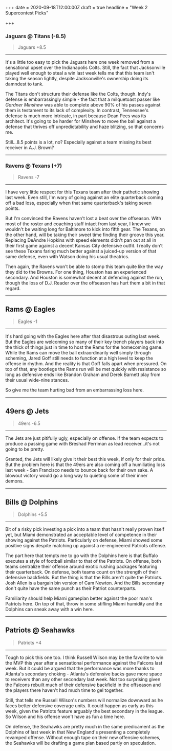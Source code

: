 +++
date = 2020-09-18T12:00:00Z
draft = true
headline = "Week 2 Supercontest Picks"

+++
### Jaguars @ Titans (-8.5)

> Jaguars +8.5

***

It's a little too easy to pick the Jaguars here one week removed from a sensational upset over the Indianapolis Colts. Still, the fact that Jacksonville played well enough to steal a win last week tells me that this team isn't taking the season lightly, despite Jacksonville's ownership doing its damndest to tank.

The Titans don't structure their defense like the Colts, though. Indy's defense is embarrassingly simple - the fact that a milquetoast passer like _Gardner Minshew_ was able to complete above 90% of his passes against them is testament to its lack of complexity. In contrast, Tennessee's defense is much more intricate, in part because Dean Pees was its architect. It's going to be harder for Minshew to move the ball against a defense that thrives off unpredictability and haze blitzing, so that concerns me.

Still...8.5 points is a lot, no? Especially against a team missing its best receiver in A.J. Brown?

***

### Ravens @ Texans (+7)

> Ravens -7

***

I have very little respect for this Texans team after their pathetic showing last week. Even still, I'm wary of going against an elite quarterback coming off a bad loss, especially when that same quarterback's taking seven points.

But I'm convinced the Ravens haven't lost a beat over the offseason. With most of the roster and coaching staff intact from last year, I knew we wouldn't be waiting long for Baltimore to kick into fifth gear. The Texans, on the other hand, will be taking their sweet time finding their groove this year. Replacing DeAndre Hopkins with speed elements didn't pan out at all in their first game against a decent Kansas City defensive outfit. I really don't see these Texans faring much better against a juiced-up version of that same defense, even with Watson doing his usual theatrics.

Then again, the Ravens won't be able to stomp this team quite like the way they did to the Browns. For one thing, Houston has an experienced secondary. And Houston is somewhat decent at defending against the run, though the loss of D.J. Reader over the offseason has hurt them a bit in that regard.

***

## Rams @ Eagles

> Eagles -1

***

It's hard going with the Eagles here after that disastrous outing last week. But the Eagles are welcoming so many of their key trench players back into the thick of things just in time to host the Rams for the homecoming game. While the Rams can move the ball extraordinarily well simply through scheming, Jared Goff still needs to function at a high level to keep the offense in rhythm. And the reality is that Goff falls apart when pressured. On top of that, any bootlegs the Rams run will be met quickly with resistance so long as defensive ends like Brandon Graham and Derek Barnett play from their usual wide-nine stances.

So give me the team hurting bad from an embarrassing loss here.

***

## 49ers @ Jets

> 49ers -6.5

***

The Jets are just pitifully ugly, especially on offense. If the team expects to produce a passing game with Breshad Perriman as lead receiver...it's not going to be pretty.

Granted, the Jets will likely give it their best this week, if only for their pride. But the problem here is that the 49ers are also coming off a humiliating loss last week - San Francisco needs to bounce back for their own sake. A blowout victory would go a long way to quieting some of their inner demons.

***

## Bills @ Dolphins

> Dolphins +5.5

***

Bit of a risky pick investing a pick into a team that hasn't really proven itself yet, but Miami demonstrated an acceptable level of competence in their showing against the Patriots. Particularly on defense, Miami showed some positive signs despite matching up against a re-engineered Patriots offense.

The part here that tempts me to go with the Dolphins here is that Buffalo executes a style of football similar to that of the Patriots. On offense, both teams centralize their offense around exotic rushing packages featuring their quarterback. On defense, both teams count on the strength of their defensive backfields. But the thing is that the Bills aren't quite the Patriots. Josh Allen is a bargain bin version of Cam Newton. And the Bills secondary don't quite have the same punch as their Patriot counterparts.

Familiarity should help Miami gameplan better against the poor man's Patriots here. On top of that, throw in some stifling Miami humidity and the Dolphins can sneak away with a win here.

***

## Patriots @ Seahawks

> Patriots +4

***

Tough to pick this one too. I think Russell Wilson may be the favorite to win the MVP this year after a sensational performance against the Falcons last week. But it could be argued that the performance was more thanks to Atlanta's secondary choking - Atlanta's defensive backs gave more space to receivers than any other secondary last week. Not too surprising given the Falcons rebuilt much of their defensive backfield in the offseason and the players there haven't had much time to gel together.

Still, that tells me Russell Wilson's numbers will normalize downward as he faces better defensive coverage units. It could happen as early as this week, given the Patriots feature arguably the best secondary in the league. So Wilson and his offense won't have as fun a time here.

On defense, the Seahawks are pretty much in the same predicament as the Dolphins of last week in that New England's presenting a completely revamped offense. Without enough tape on their new offensive schemes, the Seahawks will be drafting a game plan based partly on speculation.